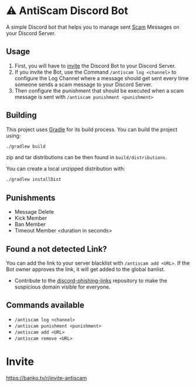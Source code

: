 # ⚠️ AntiScam Discord Bot

A simple Discord bot that helps you to manage sent [Scam](https://de.wikipedia.org/wiki/Scam) Messages on your Discord
Server.

## Usage

1. First, you will have to [invite](https://banko.tv/r/invite-antiscam) the Discord Bot to your Discord Server.
1. If you invite the Bot, use the Command `/antiscam log <channel>` to configure the Log Channel where a message should
   get sent every time someone sends a scam message to your Discord Server.
1. Then configure the punishment that should be executed when a scam message is sent
   with `/antiscam punishment <punishment>`

## Building

This project uses [Gradle](https://gradle.org) for its build process. You can build the project using:

```bash
./gradlew build
```

zip and tar distributions can be then found in `build/distributions`.

You can create a local unzipped distribution with:

```bash
./gradlew installDist
```

## Punishments

- Message Delete
- Kick Member
- Ban Member
- Timeout Member \<duration in seconds\>

## Found a not detected Link?

You can add the link to your server blacklist with `/antiscam add <URL>`. If the Bot owner approves the link, it will
get added to the global banlist.

- Contribute to the [discord-phishing-links](https://github.com/nikolaischunk/discord-phishing-links) repository to make
  the suspicious domain visible for everyone.

## Commands available

- `/antiscam log <channel>`
- `/antiscam punishment <punishment>`
- `/antiscam add <URL>`
- `/antiscam remove <URL>`

# Invite

https://banko.tv/r/invite-antiscam
